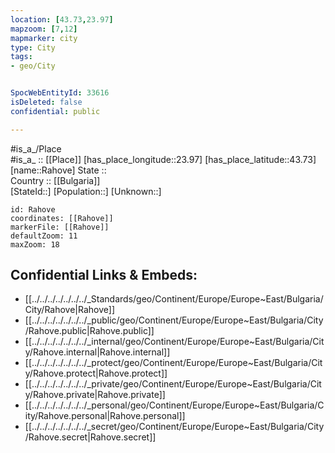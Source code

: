 ```yaml
---
location: [43.73,23.97] 
mapzoom: [7,12] 
mapmarker: city 
type: City
tags:
- geo/City


SpocWebEntityId: 33616
isDeleted: false
confidential: public

---
```

#is_a_/Place  
#is_a_ :: [[Place]] 
[has_place_longitude::23.97] 
[has_place_latitude::43.73] 
[name::Rahove] 
State ::  
Country :: [[Bulgaria]]  
[StateId::] 
[Population::] 
[Unknown::] 


```leaflet
id: Rahove
coordinates: [[Rahove]] 
markerFile: [[Rahove]] 
defaultZoom: 11 
maxZoom: 18
```


## Confidential Links & Embeds: 
- [[../../../../../../../_Standards/geo/Continent/Europe/Europe~East/Bulgaria/City/Rahove|Rahove]] 
- [[../../../../../../../_public/geo/Continent/Europe/Europe~East/Bulgaria/City/Rahove.public|Rahove.public]] 
- [[../../../../../../../_internal/geo/Continent/Europe/Europe~East/Bulgaria/City/Rahove.internal|Rahove.internal]] 
- [[../../../../../../../_protect/geo/Continent/Europe/Europe~East/Bulgaria/City/Rahove.protect|Rahove.protect]] 
- [[../../../../../../../_private/geo/Continent/Europe/Europe~East/Bulgaria/City/Rahove.private|Rahove.private]] 
- [[../../../../../../../_personal/geo/Continent/Europe/Europe~East/Bulgaria/City/Rahove.personal|Rahove.personal]] 
- [[../../../../../../../_secret/geo/Continent/Europe/Europe~East/Bulgaria/City/Rahove.secret|Rahove.secret]] 
